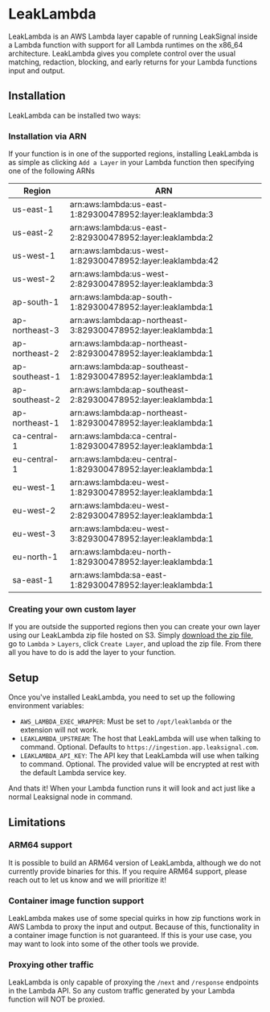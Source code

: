 # LeakLambda

LeakLambda is an AWS Lambda layer capable of running LeakSignal inside a Lambda function with support for all Lambda runtimes on the x86_64 architecture.
LeakLambda gives you complete control over the usual matching, redaction, blocking, and early returns for your Lambda functions input and output.

## Installation

LeakLambda can be installed two ways:

### Installation via ARN

If your function is in one of the supported regions, installing LeakLambda is as simple as clicking `Add a Layer` in your Lambda function then specifying one of the following ARNs

| Region | ARN |
| --- | --- |
| us-east-1 | arn:aws:lambda:us-east-1:829300478952:layer:leaklambda:3 |
| us-east-2 | arn:aws:lambda:us-east-2:829300478952:layer:leaklambda:2 |
| us-west-1 | arn:aws:lambda:us-west-1:829300478952:layer:leaklambda:42 |
| us-west-2 | arn:aws:lambda:us-west-2:829300478952:layer:leaklambda:3 |
| ap-south-1 | arn:aws:lambda:ap-south-1:829300478952:layer:leaklambda:1 |
| ap-northeast-3 | arn:aws:lambda:ap-northeast-3:829300478952:layer:leaklambda:1 |
| ap-northeast-2 | arn:aws:lambda:ap-northeast-2:829300478952:layer:leaklambda:1 |
| ap-southeast-1 | arn:aws:lambda:ap-southeast-1:829300478952:layer:leaklambda:1 |
| ap-southeast-2 | arn:aws:lambda:ap-southeast-2:829300478952:layer:leaklambda:1 |
| ap-northeast-1 | arn:aws:lambda:ap-northeast-1:829300478952:layer:leaklambda:1 |
| ca-central-1 | arn:aws:lambda:ca-central-1:829300478952:layer:leaklambda:1 |
| eu-central-1 | arn:aws:lambda:eu-central-1:829300478952:layer:leaklambda:1 |
| eu-west-1 | arn:aws:lambda:eu-west-1:829300478952:layer:leaklambda:1 |
| eu-west-2 | arn:aws:lambda:eu-west-2:829300478952:layer:leaklambda:1 |
| eu-west-3 | arn:aws:lambda:eu-west-3:829300478952:layer:leaklambda:1 |
| eu-north-1 | arn:aws:lambda:eu-north-1:829300478952:layer:leaklambda:1 |
| sa-east-1 | arn:aws:lambda:sa-east-1:829300478952:layer:leaklambda:1 |

### Creating your own custom layer

If you are outside the supported regions then you can create your own layer using our LeakLambda zip file hosted on S3. Simply [download the zip file](https://leakproxy.s3.us-west-2.amazonaws.com/leaklambda.zip), go to `Lambda` > `Layers`, click `Create Layer`, and upload the zip file. From there all you have to do is add the layer to your function.

## Setup

Once you've installed LeakLambda, you need to set up the following environment variables:

- `AWS_LAMBDA_EXEC_WRAPPER`: Must be set to `/opt/leaklambda` or the extension will not work.
- `LEAKLAMBDA_UPSTREAM`: The host that LeakLambda will use when talking to command. Optional. Defaults to `https://ingestion.app.leaksignal.com`.
- `LEAKLAMBDA_API_KEY`: The API key that LeakLambda will use when talking to command. Optional. The provided value will be encrypted at rest with the default Lambda service key.

And thats it! When your Lambda function runs it will look and act just like a normal Leaksignal node in command.

## Limitations

### ARM64 support

It is possible to build an ARM64 version of LeakLambda, although we do not currently provide binaries for this. If you require ARM64 support, please reach out to let us know and we will prioritize it!

### Container image function support

LeakLambda makes use of some special quirks in how zip functions work in AWS Lambda to proxy the input and output. Because of this, functionality in a container image function is not guaranteed. If this is your use case, you may want to look into some of the other tools we provide.

### Proxying other traffic

LeakLambda is only capable of proxying the `/next` and `/response` endpoints in the Lambda API. So any custom traffic generated by your Lambda function will NOT be proxied.
